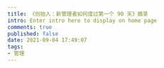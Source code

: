 ```yaml
---
title: 《创始人：新管理者如何度过第一个 90 天》摘录
intro: Enter intro here to display on home page
comments: true
published: false
date: 2021-09-04 17:49:07
tags:
- 管理
---
```

